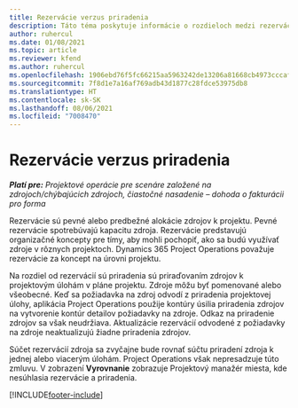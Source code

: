 ```yaml
---
title: Rezervácie verzus priradenia
description: Táto téma poskytuje informácie o rozdieloch medzi rezerváciami zdrojov a priradeniami zdrojov.
author: ruhercul
ms.date: 01/08/2021
ms.topic: article
ms.reviewer: kfend
ms.author: ruhercul
ms.openlocfilehash: 1906ebd76f5fc66215aa5963242de13206a81668cb4973cccaf5b153514672d5
ms.sourcegitcommit: 7f8d1e7a16af769adb43d1877c28fdce53975db8
ms.translationtype: HT
ms.contentlocale: sk-SK
ms.lasthandoff: 08/06/2021
ms.locfileid: "7008470"
---
```

# <a name="bookings-vs-assignments"></a>Rezervácie verzus priradenia

_**Platí pre:** Projektové operácie pre scenáre založené na zdrojoch/chýbajúcich zdrojoch, čiastočné nasadenie – dohoda o fakturácii pro forma_

Rezervácie sú pevné alebo predbežné alokácie zdrojov k projektu. Pevné rezervácie spotrebúvajú kapacitu zdroja. Rezervácie predstavujú organizačné koncepty pre tímy, aby mohli pochopiť, ako sa budú využívať zdroje v rôznych projektoch. Dynamics 365 Project Operations považuje rezervácie za koncept na úrovni projektu. 

Na rozdiel od rezervácií sú priradenia sú priraďovaním zdrojov k projektovým úlohám v pláne projektu. Zdroje môžu byť pomenované alebo všeobecné.  Keď sa požiadavka na zdroj odvodí z priradenia projektovej úlohy, aplikácia Project Operations použije kontúry úsilia priradenia zdrojov na vytvorenie kontúr detailov požiadavky na zdroje. Odkaz na priradenie zdrojov sa však neudržiava. Aktualizácie rezervácií odvodené z požiadavky na zdroje neaktualizujú žiadne priradenia zdrojov.

Súčet rezervácií zdroja sa zvyčajne bude rovnať súčtu priradení zdroja k jednej alebo viacerým úlohám. Project Operations však nepresadzuje túto zmluvu. V zobrazení **Vyrovnanie** zobrazuje Projektový manažér miesta, kde nesúhlasia rezervácie a priradenia.




[!INCLUDE[footer-include](../includes/footer-banner.md)]